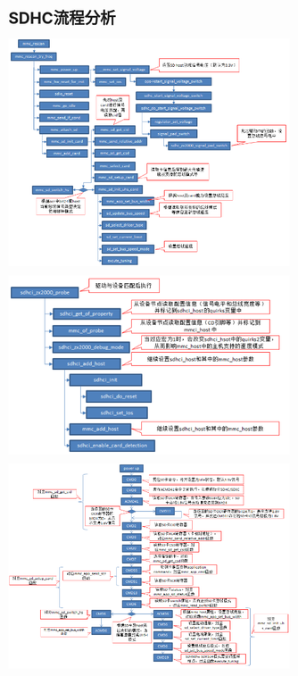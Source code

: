 # SDHC流程分析

![SDHC1](./sdhc_process1.png)



![SDHC2](./sdhc_process2.png)



![SDHC3](./sdhc_process3.png)

